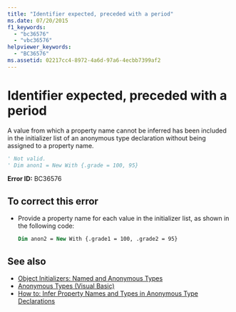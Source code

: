 ```yaml
---
title: "Identifier expected, preceded with a period"
ms.date: 07/20/2015
f1_keywords: 
  - "bc36576"
  - "vbc36576"
helpviewer_keywords: 
  - "BC36576"
ms.assetid: 02217cc4-8972-4a6d-97a6-4ecbb7399af2
---
```

# Identifier expected, preceded with a period
A value from which a property name cannot be inferred has been included in the initializer list of an anonymous type declaration without being assigned to a property name.  
  
```vb  
' Not valid.  
' Dim anon1 = New With {.grade = 100, 95}  
```  
  
 **Error ID:** BC36576  
  
## To correct this error  
  
- Provide a property name for each value in the initializer list, as shown in the following code:  
  
    ```vb  
    Dim anon2 = New With {.grade1 = 100, .grade2 = 95}  
    ```  
  
## See also

- [Object Initializers: Named and Anonymous Types](../programming-guide/language-features/objects-and-classes/object-initializers-named-and-anonymous-types.md)
- [Anonymous Types (Visual Basic)](../programming-guide/language-features/objects-and-classes/anonymous-types.md)
- [How to: Infer Property Names and Types in Anonymous Type Declarations](../programming-guide/language-features/objects-and-classes/how-to-infer-property-names-and-types-in-anonymous-type-declarations.md)
